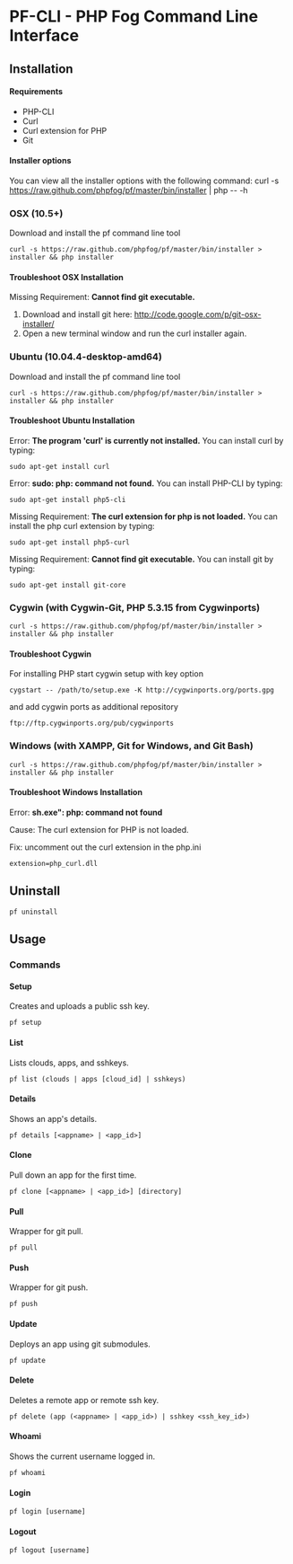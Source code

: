 # PF-CLI - PHP Fog Command Line Interface

## Installation

#### Requirements

* PHP-CLI
* Curl
* Curl extension for PHP
* Git

#### Installer options

You can view all the installer options with the following command:
    curl -s https://raw.github.com/phpfog/pf/master/bin/installer | php -- -h

### OSX (10.5+)

Download and install the pf command line tool

    curl -s https://raw.github.com/phpfog/pf/master/bin/installer > installer && php installer

#### Troubleshoot OSX Installation

Missing Requirement: **Cannot find git executable.**

1. Download and install git here: <a href="http://code.google.com/p/git-osx-installer/">http://code.google.com/p/git-osx-installer/</a>
2. Open a new terminal window and run the curl installer again.


### Ubuntu (10.04.4-desktop-amd64)

Download and install the pf command line tool

    curl -s https://raw.github.com/phpfog/pf/master/bin/installer > installer && php installer


#### Troubleshoot Ubuntu Installation

Error: **The program 'curl' is currently not installed.** You can install curl by typing:

    sudo apt-get install curl

Error: **sudo: php: command not found.** You can install PHP-CLI by typing:

    sudo apt-get install php5-cli

Missing Requirement: **The curl extension for php is not loaded.** You can install the php curl extension by typing:

    sudo apt-get install php5-curl

Missing Requirement: **Cannot find git executable.** You can install git by typing:

    sudo apt-get install git-core

### Cygwin (with Cygwin-Git, PHP 5.3.15 from Cygwinports)

    curl -s https://raw.github.com/phpfog/pf/master/bin/installer > installer && php installer

#### Troubleshoot Cygwin

For installing PHP start cygwin setup with key option

    cygstart -- /path/to/setup.exe -K http://cygwinports.org/ports.gpg
	
and add cygwin ports as additional repository

    ftp://ftp.cygwinports.org/pub/cygwinports

### Windows (with XAMPP, Git for Windows, and Git Bash)

    curl -s https://raw.github.com/phpfog/pf/master/bin/installer > installer && php installer

#### Troubleshoot Windows Installation

Error: **sh.exe": php: command not found**

Cause: The curl extension for PHP is not loaded.

Fix: uncomment out the curl extension in the php.ini

    extension=php_curl.dll


## Uninstall

	pf uninstall


## Usage

### Commands

#### Setup

Creates and uploads a public ssh key.

    pf setup

#### List

Lists clouds, apps, and sshkeys.

	pf list (clouds | apps [cloud_id] | sshkeys)

#### Details

Shows an app's details.

    pf details [<appname> | <app_id>]

#### Clone

Pull down an app for the first time.

	pf clone [<appname> | <app_id>] [directory]

#### Pull

Wrapper for git pull.

	pf pull

#### Push

Wrapper for git push.

	pf push

#### Update

Deploys an app using git submodules.

	pf update

#### Delete

Deletes a remote app or remote ssh key.

	pf delete (app (<appname> | <app_id>) | sshkey <ssh_key_id>)

#### Whoami

Shows the current username logged in.

    pf whoami

#### Login

	pf login [username]

#### Logout

	pf logout [username]
